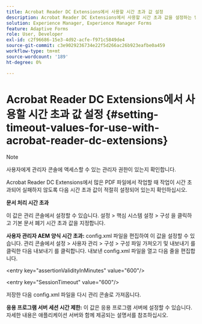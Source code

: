 ```yaml
---
title: Acrobat Reader DC Extensions에서 사용할 시간 초과 값 설정
description: Acrobat Reader DC Extensions에서 사용할 시간 초과 값을 설정하는 방법에 대해 알아봅니다.
solution: Experience Manager, Experience Manager Forms
feature: Adaptive Forms
role: User, Developer
exl-id: c2f96686-15e3-4d92-acfe-f971c5849de4
source-git-commit: c3e9029236734e22f5d266ac26b923eafbe0a459
workflow-type: tm+mt
source-wordcount: '189'
ht-degree: 0%

---
```


# Acrobat Reader DC Extensions에서 사용할 시간 초과 값 설정  {#setting-timeout-values-for-use-with-acrobat-reader-dc-extensions}

>[!NOTE]
> 
> 사용자에게 관리자 콘솔에 액세스할 수 있는 관리자 권한이 있는지 확인합니다.

Acrobat Reader DC Extensions에서 많은 PDF 파일에서 작업할 때 작업이 시간 초과되어 실패하지 않도록 다음 시간 초과 값이 적절히 설정되어 있는지 확인하십시오.

**문서 처리 시간 초과**

이 값은 관리 콘솔에서 설정할 수 있습니다. 설정 > 핵심 시스템 설정 > 구성 을 클릭하고 기본 문서 폐기 시간 초과 값을 지정합니다.

**사용자 관리자 AEM 양식 시간 초과:** config.xml 파일을 편집하여 이 값을 설정할 수 있습니다. 관리 콘솔에서 설정 > 사용자 관리 > 구성 > 구성 파일 가져오기 및 내보내기 를 클릭한 다음 내보내기 를 클릭합니다. 내보낸 config.xml 파일을 열고 다음 줄을 편집합니다.

&lt;entry key=&quot;assertionValidityInMinutes&quot; value=&quot;600&quot;/>

&lt;entry key=&quot;SessionTimeout&quot; value=&quot;600&quot;/>

저장한 다음 config.xml 파일을 다시 관리 콘솔로 가져옵니다.

**응용 프로그램 서버 세션 시간 제한:** 이 값은 응용 프로그램 서버에 설정할 수 있습니다. 자세한 내용은 애플리케이션 서버와 함께 제공되는 설명서를 참조하십시오.
